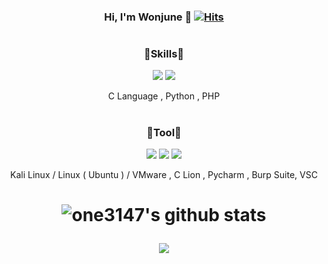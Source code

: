 <div align="center">

### Hi, I'm Wonjune 👋 [![Hits](https://hits.seeyoufarm.com/api/count/incr/badge.svg?url=https%3A%2F%2Fgithub.com%2Fone3147&count_bg=%2379C83D&title_bg=%23555555&icon=&icon_color=%23E7E7E7&title=hits&edge_flat=false)](https://hits.seeyoufarm.com)
  
<h1>

### 🔹Skills🔹

<img src="https://img.shields.io/badge/Python-3776AB?style=yellow&logo=Python&logoColor=white">
<img src="https://img.shields.io/badge/C/C++-A8B9CC?style=yellow&logo=C&logoColor=white"/>
  
C Language , Python , PHP


<h1>

### 🔹Tool🔹
  
<img src="https://img.shields.io/badge/Kali Linux-FCC624?style=yellow&logo=Kali linux&logoColor=white">
<img src="https://img.shields.io/badge/Linux-FCC624?style=yellow&logo=linux&logoColor=white">
<img src="https://img.shields.io/badge/VMware-607078?style=yellow&logo=VMware&logoColor=white">
  
Kali Linux / Linux ( Ubuntu ) / VMware , C Lion , Pycharm , Burp Suite, VSC
<h1>

<h1>
  
![one3147's github stats](https://github-readme-stats.vercel.app/api?username=one3147&show_icons=true)
<p><a href="http://mazassumnida.wtf/api/v2/generate_badge?boj=dwj0306">
<img src="http://mazassumnida.wtf/api/mini/generate_badge?boj=dwj0306"/></a></p>

